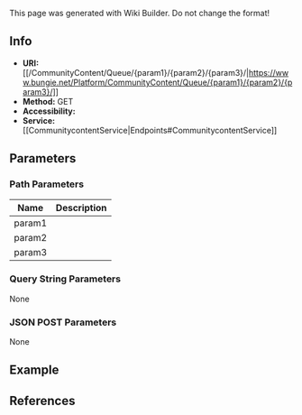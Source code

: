 <span class="wiki-builder">This page was generated with Wiki Builder. Do not change the format!</span>

## Info

* **URI:** [[/CommunityContent/Queue/{param1}/{param2}/{param3}/|https://www.bungie.net/Platform/CommunityContent/Queue/{param1}/{param2}/{param3}/]]
* **Method:** GET
* **Accessibility:** 
* **Service:** [[CommunitycontentService|Endpoints#CommunitycontentService]]

## Parameters
### Path Parameters
Name | Description
---- | -----------
param1 | 
param2 | 
param3 | 

### Query String Parameters
None

### JSON POST Parameters
None

## Example


## References
